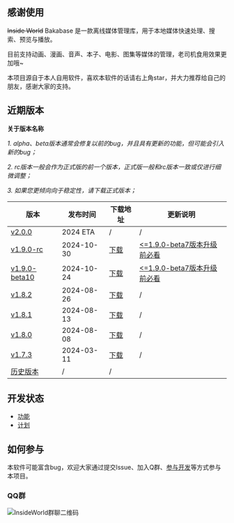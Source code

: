 ## 感谢使用

~~Inside World~~ Bakabase 是一款离线媒体管理库，用于本地媒体快速处理、搜索、预览与播放。

目前支持动画、漫画、音声、本子、电影、图集等媒体的管理，老司机食用效果更加哦~

本项目源自于本人自用软件，喜欢本软件的话请右上角star，并大力推荐给自己的朋友，感谢大家的支持。


## 近期版本

**关于版本名称**

*1. alpha、beta版本通常会修复以前的bug，并且具有更新的功能，但可能会引入新的bug；*

*2. rc版本一般会作为正式版的前一个版本，正式版一般和rc版本一致或仅进行细微调整；*

*3. 如果您更倾向向于稳定性，请下载正式版本；*


| 版本 | 发布时间 | 下载地址 | 更新说明 |
| ------------- | ------------- | ------------- | ------------- |
| [v2.0.0](https://github.com/anobaka/InsideWorld/milestone/51) | 2024 ETA | / | / |
| [v1.9.0-rc](./CHANGELOG.md) | 2024-10-30 | [下载](https://cdn-public.anobaka.com/app/bakabase/inside-world/1.9.0-rc/installer/Bakabase.zip) | [<=1.9.0-beta7版本升级前必看](/guide/v190/v1.9.0) |
| [v1.9.0-beta10](./CHANGELOG.md) | 2024-10-24 | [下载](https://cdn-public.anobaka.com/app/bakabase/inside-world-dev-test/1.9.0-beta10/installer/Bakabase.zip) | [<=1.9.0-beta7版本升级前必看](/guide/v190/v1.9.0) |
| [v1.8.2](./CHANGELOG.md) | 2024-08-26 | [下载](https://cdn-public.anobaka.com/app/bakabase/inside-world/1.8.2/installer/Bakabase.InsideWorld.zip) | / |
| [v1.8.1](./CHANGELOG.md) | 2024-08-13 | [下载](https://cdn-public.anobaka.com/app/bakabase/inside-world/1.8.1/installer/Bakabase.InsideWorld.zip) | / |
| [v1.8.0](./CHANGELOG.md) | 2024-08-08 | [下载](https://cdn-public.anobaka.com/app/bakabase/inside-world/1.8.0/installer/Bakabase.InsideWorld.zip) | / |
| [v1.7.3](./CHANGELOG.md) | 2024-03-11 | [下载](https://cdn-public.anobaka.com/app/bakabase/inside-world/1.7.3/installer/Bakabase.InsideWorld.zip) | / |
| [历史版本](https://github.com/anobaka/InsideWorld/releases) | / | / |

## 开发状态

+ [功能](https://github.com/Bakabase/InsideWorld/milestones)
+ [计划](https://github.com/users/anobaka/projects/3)

## 如何参与

本软件可能富含bug，欢迎大家通过提交Issue、加入Q群、[参与开发](/dev/dev)等方式参与本项目。

### QQ群

![InsideWorld群聊二维码](https://user-images.githubusercontent.com/2888789/146117768-7d92af78-37ca-426e-a820-97b896b591eb.png)